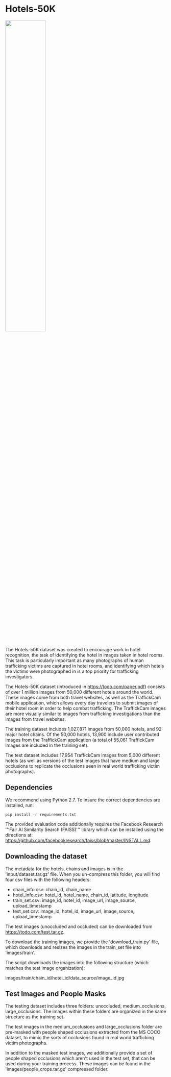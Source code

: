 # Hotels-50K
<img src="https://www2.seas.gwu.edu/~astylianou/images/hotels50k/trafficking_hotel_recognition.png" width=50% align="middle">

The Hotels-50K dataset was created to encourage work in hotel recognition, the task of identifying the hotel in images taken in hotel rooms. This task is particularly important as many photographs of human trafficking victims are captured in hotel rooms, and identifying which hotels the victims were photographed in is a top priority for trafficking investigators.

The Hotels-50K dataset (introduced in https://todo.com/paper.pdf) consists of over 1 million images from 50,000 different hotels around the world. These images come from both travel websites, as well as the TraffickCam mobile application, which allows every day travelers to submit images of their hotel room in order to help combat trafficking. The TraffickCam images are more visually similar to images from trafficking investigations than the images from travel websites.

The training dataset includes 1,027,871 images from 50,000 hotels, and 92 major hotel chains. Of the 50,000 hotels, 13,900 include user contributed images from the TraffickCam application  (a total of 55,061 TraffickCam images are included in the training set).

The test dataset includes 17,954 TraffickCam images from 5,000 different hotels (as well as versions of the test images that have medium and large occlusions to replicate the occlusions seen in real world trafficking victim photographs).

## Dependencies
We recommend using Python 2.7. To insure the correct dependencies are installed, run:

```
pip install -r requirements.txt
```

The provided evaluation code additionally requires the Facebook Research '''Fair AI Similarity Search (FAISS)''' library which can be installed using the directions at: https://github.com/facebookresearch/faiss/blob/master/INSTALL.md.

## Downloading the dataset
The metadata for the hotels, chains and images is in the 'input/dataset.tar.gz' file. When you un-compress this folder, you will find four csv files with the following headers:

* chain_info.csv: chain_id, chain_name
* hotel_info.csv: hotel_id, hotel_name, chain_id, latitude, longitude
* train_set.csv: image_id, hotel_id, image_url, image_source, upload_timestamp
* test_set.csv: image_id, hotel_id, image_url, image_source, upload_timestamp

The test images (unoccluded and occluded) can be downloaded from https://todo.com/test.tar.gz.

To download the training images, we provide the 'download_train.py' file, which downloads and resizes the images in the train_set file into 'images/train'.

The script downloads the images into the following structure (which matches the test image organization):

images/train/chain_id/hotel_id/data_source/image_id.jpg

## Test Images and People Masks
The testing dataset includes three folders: unoccluded, medium_occlusions, large_occlusions. The images within these folders are organized in the same structure as the training set.

The test images in the medium_occlusions and large_occlusions folder are pre-masked with people shaped occlusions extracted from the MS COCO dataset, to mimic the sorts of occlusions found in real world trafficking victim photographs.

In addition to the masked test images, we additionally provide a set of people shaped occlusions which aren't used in the test set, that can be used during your training process. These images can be found in the 'images/people_crops.tar.gz' compressed folder.
